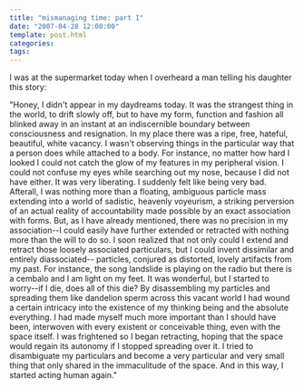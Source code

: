 ```yaml
---
title: "mismanaging time: part I"
date: "2007-04-28 12:00:00"
template: post.html
categories: 
tags: 
---
```


I was at the supermarket today when I overheard a man telling his daughter this story: 

"Honey, I didn't appear in my daydreams today. It was the strangest thing in the world, to drift slowly off, but to have my form, function and fashion all blinked away in an instant at an indiscernible boundary between consciousness and resignation. In my place there was a ripe, free, hateful, beautiful, white vacancy. I wasn't observing things in the particular way that a person does while attached to a body. For instance, no matter how hard I looked I could not catch the glow of my features in my peripheral vision. I could not confuse my eyes while searching out my nose, because I did not have either. It was very liberating. I suddenly felt like being very bad. Afterall, I was nothing more than a floating, ambiguous particle mass extending into a world of sadistic, heavenly voyeurism, a striking perversion of an actual reality of accountability made possible by an exact association with forms. But, as I have already mentioned, there was no precision in my association--­I could easily have further extended or retracted with nothing more than the will to do so. I soon realized that not only could I extend and retract those loosely associated particulars, but I could invent dissimilar and entirely diassociated-- particles, conjured as distorted, lovely artifacts from my past. For instance, the song landslide is playing on the radio but there is a cembalo and I am light on my feet. It was wonderful, but I started to worry--­if I die, does all of this die? By disassembling my particles and spreading them like dandelion sperm across this vacant world I had wound a certain intricacy into the existence of my thinking being and the absolute everything. I had made myself much more important than I should have been, interwoven with every existent or conceivable thing, even with the space itself. I was frightened so I began retracting, hoping that the space would regain its autonomy if I stopped spreading over it. I tried to disambiguate my particulars and become a very particular and very small thing that only shared in the immaculitude of the space. And in this way, I started acting human again."